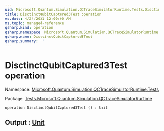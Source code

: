```yaml
---
uid: Microsoft.Quantum.Simulation.QCTraceSimulatorRuntime.Tests.DisctinctQubitCaptured3Test
title: DisctinctQubitCaptured3Test operation
ms.date: 4/24/2021 12:00:00 AM
ms.topic: managed-reference
qsharp.kind: operation
qsharp.namespace: Microsoft.Quantum.Simulation.QCTraceSimulatorRuntime.Tests
qsharp.name: DisctinctQubitCaptured3Test
qsharp.summary: ''
---
```


# DisctinctQubitCaptured3Test operation

Namespace: [Microsoft.Quantum.Simulation.QCTraceSimulatorRuntime.Tests](xref:Microsoft.Quantum.Simulation.QCTraceSimulatorRuntime.Tests)

Package: [Tests.Microsoft.Quantum.Simulation.QCTraceSimulatorRuntime](https://nuget.org/packages/Tests.Microsoft.Quantum.Simulation.QCTraceSimulatorRuntime)




```qsharp
operation DisctinctQubitCaptured3Test () : Unit
```


## Output : [Unit](xref:microsoft.quantum.qsharp.valueliterals#unit-literal)

